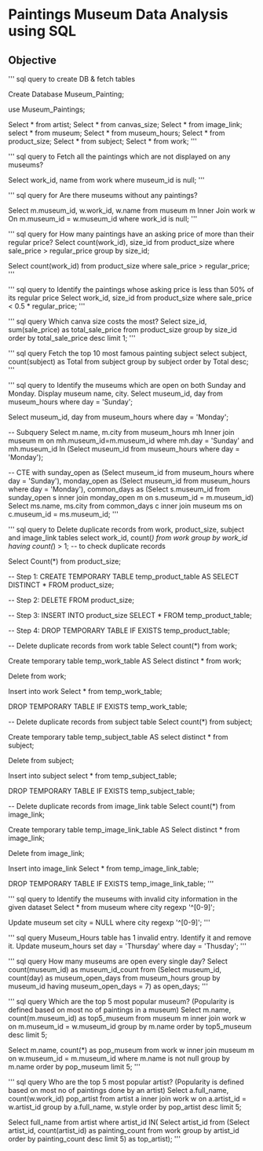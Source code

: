 # Paintings Museum Data Analysis using SQL

## Objective

''' sql query to create DB & fetch tables

Create Database Museum_Painting;

use Museum_Paintings;


Select * from artist;
Select * from canvas_size;
Select * from image_link;
select * from museum;
Select * from museum_hours;
Select * from product_size;
Select * from subject;
Select * from work;
'''

''' sql query to Fetch all the paintings which are not displayed on any museums?

Select work_id, name
from work 
where museum_id is null; '''

''' sql query for Are there museums without any paintings?

Select m.museum_id, w.work_id, w.name
from museum m
Inner Join work w
On
m.museum_id = w.museum_id
where work_id is null; '''

''' sql query for How many paintings have an asking price of more than their regular price?
Select count(work_id), size_id
from product_size
where sale_price > regular_price
group by size_id; 

Select count(work_id)
from product_size
where sale_price > regular_price; '''

''' sql query to Identify the paintings whose asking price is less than 50% of its regular price
Select work_id, size_id from product_size
where sale_price < 0.5 * regular_price; '''

''' sql query Which canva size costs the most?
Select size_id, sum(sale_price) as total_sale_price
from product_size
group by size_id
order by total_sale_price desc
limit 1; '''

''' sql query Fetch the top 10 most famous painting subject
select subject, count(subject) as Total
from subject
group by subject
order by Total desc;
'''

''' sql query to Identify the museums which are open on both Sunday and Monday. Display museum name, city.
Select museum_id, day from museum_hours
where day = 'Sunday';

Select museum_id, day from museum_hours
where day = 'Monday';

-- Subquery
Select m.name, m.city from museum_hours mh
Inner join museum m on mh.museum_id=m.museum_id
where mh.day = 'Sunday' and mh.museum_id In (Select museum_id from museum_hours
where day = 'Monday');

-- CTE
with sunday_open as
(Select museum_id from museum_hours
where day = 'Sunday'),
monday_open as
(Select museum_id from museum_hours
where day = 'Monday'),
common_days as
(Select s.museum_id
from sunday_open s inner join monday_open m
on s.museum_id = m.museum_id)
Select ms.name, ms.city
from common_days c inner join museum ms
on c.museum_id = ms.museum_id;
'''

''' sql query to Delete duplicate records from work, product_size, subject and image_link tables
select work_id, count(*) from work
group by work_id
having count(*) > 1;  -- to check duplicate records

Select Count(*) from product_size;

-- Step 1:
CREATE TEMPORARY TABLE temp_product_table AS
SELECT DISTINCT * 
FROM product_size;

-- Step 2:
DELETE FROM product_size;

-- Step 3:
INSERT INTO product_size
SELECT * 
FROM temp_product_table;

-- Step 4:
DROP TEMPORARY TABLE IF EXISTS temp_product_table;

-- Delete duplicate records from work table
Select count(*) from work;

Create temporary table temp_work_table AS
Select distinct * 
from work;

Delete from work;

Insert into work 
Select * from
temp_work_table;

DROP TEMPORARY TABLE IF EXISTS temp_work_table;

-- Delete duplicate records from subject table
Select count(*) from subject;

Create temporary table temp_subject_table AS
select distinct * 
from subject;

Delete from subject;

Insert into subject
select * from
temp_subject_table;

DROP TEMPORARY TABLE IF EXISTS temp_subject_table;

-- Delete duplicate records from image_link table
Select count(*) from image_link;

Create temporary table temp_image_link_table AS
Select distinct * 
from image_link;

Delete from image_link;

Insert into image_link 
Select * from
temp_image_link_table;

DROP TEMPORARY TABLE IF EXISTS temp_image_link_table;
'''

''' sql query to Identify the museums with invalid city information in the given dataset
Select * from museum 
where city regexp '^[0-9]';

Update museum
set city = NULL
where city regexp '^[0-9]';
'''

''' sql query Museum_Hours table has 1 invalid entry. Identify it and remove it.
Update museum_hours 
set day = 'Thursday'
where day = 'Thusday';
'''

''' sql query How many museums are open every single day?
Select count(museum_id) as museum_id_count from 
(Select museum_id, count(day) as museum_open_days
from museum_hours
group by museum_id
having museum_open_days = 7) as open_days;
'''

''' sql query Which are the top 5 most popular museum? (Popularity is defined based on most no of paintings in a museum)
Select m.name, count(m.museum_id) as top5_museum
from museum m inner join
work w
on m.museum_id = w.museum_id
group by m.name
order by top5_museum desc
limit 5;

Select m.name, count(*) as pop_museum
from work w
inner join museum m
on w.museum_id = m.museum_id
where m.name is not null
group by m.name
order by pop_museum
limit 5;
'''

''' sql query Who are the top 5 most popular artist? (Popularity is defined based on most no of paintings done by an artist)
Select a.full_name, count(w.work_id) pop_artist
from artist a
inner join work w on
a.artist_id = w.artist_id 
group by a.full_name, w.style
order by pop_artist desc
limit 5;

Select full_name from artist 
where artist_id IN(
Select artist_id from
(Select artist_id, count(artist_id) as painting_count
from work
group by artist_id
order by painting_count desc
limit 5) 
as top_artist);
'''






